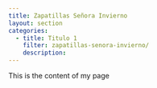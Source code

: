 ```yaml
---
title: Zapatillas Señora Invierno
layout: section
categories:
  - title: Titulo 1
    filter: zapatillas-senora-invierno/
    description: 
---
```


This is the content of my page